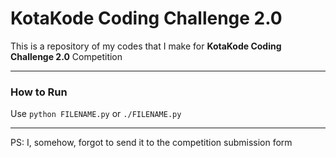 # KotaKode Coding Challenge 2.0
This is a repository of my codes that I make for **KotaKode Coding Challenge 2.0** Competition

---
### How to Run

Use `python FILENAME.py` or `./FILENAME.py`

---
PS:
I, somehow, forgot to send it to the competition submission form